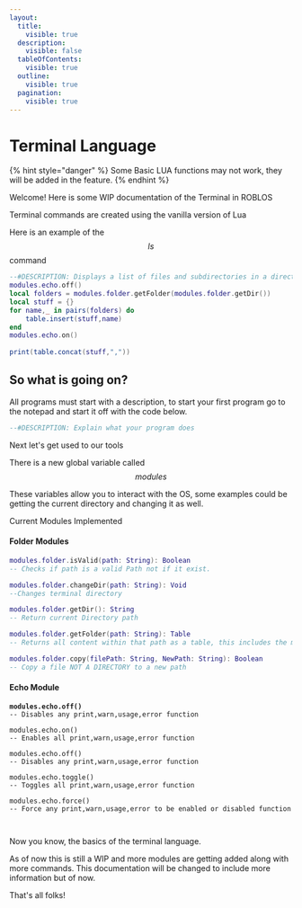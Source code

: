 ```yaml
---
layout:
  title:
    visible: true
  description:
    visible: false
  tableOfContents:
    visible: true
  outline:
    visible: true
  pagination:
    visible: true
---
```


# Terminal Language

{% hint style="danger" %}
Some Basic LUA functions may not work, they will be added in the feature.
{% endhint %}

Welcome! Here is some WIP documentation of the Terminal in ROBLOS



Terminal commands are created using the vanilla version of Lua

Here is an example of the $$ls$$ command

```lua
--#DESCRIPTION: Displays a list of files and subdirectories in a directory\nUsage: ls
modules.echo.off()
local folders = modules.folder.getFolder(modules.folder.getDir())
local stuff = {}
for name,_ in pairs(folders) do
	table.insert(stuff,name)
end
modules.echo.on()
	
print(table.concat(stuff,","))
```

## So what is going on?

All programs must start with a description, to start your first program go to the notepad and start it off with the code below.

```lua
--#DESCRIPTION: Explain what your program does
```

Next let's get used to our tools

There is a new global variable called $$modules$$&#x20;

These variables allow you to interact with the OS, some examples could be getting the current directory and changing it as well.



Current Modules Implemented&#x20;

#### Folder Modules

```lua
modules.folder.isValid(path: String): Boolean
-- Checks if path is a valid Path not if it exist.

modules.folder.changeDir(path: String): Void
--Changes terminal directory

modules.folder.getDir(): String
-- Return current Directory path

modules.folder.getFolder(path: String): Table
-- Returns all content within that path as a table, this includes the metadata of that current file

modules.folder.copy(filePath: String, NewPath: String): Boolean
-- Copy a file NOT A DIRECTORY to a new path

```

#### Echo Module

<pre class="language-lua"><code class="lang-lua"><strong>modules.echo.off()
</strong>-- Disables any print,warn,usage,error function

modules.echo.on()
-- Enables all print,warn,usage,error function

modules.echo.off()
-- Disables any print,warn,usage,error function

modules.echo.toggle()
-- Toggles all print,warn,usage,error function

modules.echo.force()
-- Force any print,warn,usage,error to be enabled or disabled function


</code></pre>

Now you know, the basics of the terminal language.&#x20;

As of now this is still a WIP and more modules are getting added along with more commands. This documentation will be changed to include more information but of now.

That's all folks!

